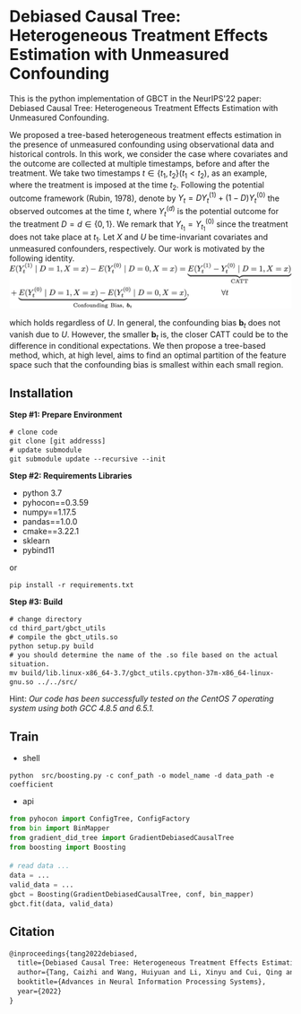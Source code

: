 # Debiased Causal Tree: Heterogeneous Treatment Effects Estimation with Unmeasured Confounding
This is the python implementation of GBCT in the NeurIPS'22 paper: Debiased Causal Tree: Heterogeneous Treatment Effects Estimation with Unmeasured Confounding.

We proposed a tree-based heterogeneous treatment effects estimation in the presence of unmeasured confounding using observational data and historical controls. In this work, we consider the case where covariates and the outcome are collected at multiple timestamps, before and after the treatment. We take two timestamps $t\in \{t_1,t_2\} (t_1<t_2)$, as an example, where the treatment is imposed at the time $t_2$. Following the potential outcome framework (Rubin, 1978), denote by $Y_{t}=D Y^{(1)}_t + (1-D)Y^{(0)}_t$ the observed outcomes at the time $t$, where $Y^{(d)}_{t}$ is the potential outcome for the treatment $D=d\in\{0,1\}$. We remark that $Y_{t_1}=Y^{(0)}_{t_1}$ since the treatment does not take place at $t_1$. Let $X$ and $U$ be time-invariant covariates and unmeasured confounders, respectively. Our work is motivated by the following identity.
![catt-identity](./figures/catt_identity.png)


which holds regardless of $U$. In general, the confounding bias $\mathbf{b}_t$ does not vanish due to $U$. However, the smaller $\mathbf{b}_t$ is, the closer CATT could be to the difference in conditional expectations. We then propose a tree-based method, which, at high level, aims to find an optimal partition of the feature space such that the confounding bias is smallest within each small region.

## Installation
**Step #1: Prepare Environment**
```shell
# clone code
git clone [git addresss]
# update submodule
git submodule update --recursive --init
```

**Step #2: Requirements Libraries**
- python 3.7
- pyhocon==0.3.59
- numpy==1.17.5
- pandas==1.0.0
- cmake==3.22.1
- sklearn
- pybind11

or

```shell
pip install -r requirements.txt
```

**Step #3: Build**
```shell
# change directory
cd third_part/gbct_utils
# compile the gbct_utils.so
python setup.py build 
# you should determine the name of the .so file based on the actual situation.
mv build/lib.linux-x86_64-3.7/gbct_utils.cpython-37m-x86_64-linux-gnu.so ../../src/
```

Hint: *Our code has been successfully tested on the CentOS 7 operating system using both GCC 4.8.5 and 6.5.1.* 

## Train
- shell
``` shell
python  src/boosting.py -c conf_path -o model_name -d data_path -e coefficient
```


- api
```python
from pyhocon import ConfigTree, ConfigFactory
from bin import BinMapper
from gradient_did_tree import GradientDebiasedCausalTree
from boosting import Boosting

# read data ...
data = ...
valid_data = ...
gbct = Boosting(GradientDebiasedCausalTree, conf, bin_mapper)
gbct.fit(data, valid_data)
```

## Citation
```latex
@inproceedings{tang2022debiased,
  title={Debiased Causal Tree: Heterogeneous Treatment Effects Estimation with Unmeasured Confounding},
  author={Tang, Caizhi and Wang, Huiyuan and Li, Xinyu and Cui, Qing and Zhang, Ya-Lin and Zhu, Feng and Li, Longfei and Zhou, Jun and Jiang, Linbo},
  booktitle={Advances in Neural Information Processing Systems},
  year={2022}
}
```